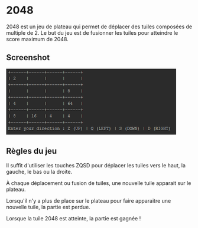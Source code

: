 # 2048

2048 est un jeu de plateau qui permet de déplacer des tuiles composées de multiple de 2. Le but du jeu est de fusionner les tuiles pour atteindre le score maximum de 2048.

## Screenshot
![Screenshot](/images/screenshot.PNG?raw=true)

## Règles du jeu

Il suffit d'utiliser les touches ZQSD pour déplacer les tuiles vers le haut, la gauche, le bas ou la droite.

À chaque déplacement ou fusion de tuiles, une nouvelle tuile apparait sur le plateau.

Lorsqu'il n'y a plus de place sur le plateau pour faire apparaitre une nouvelle tuile, la partie est perdue.

Lorsque la tuile 2048 est atteinte, la partie est gagnée !

